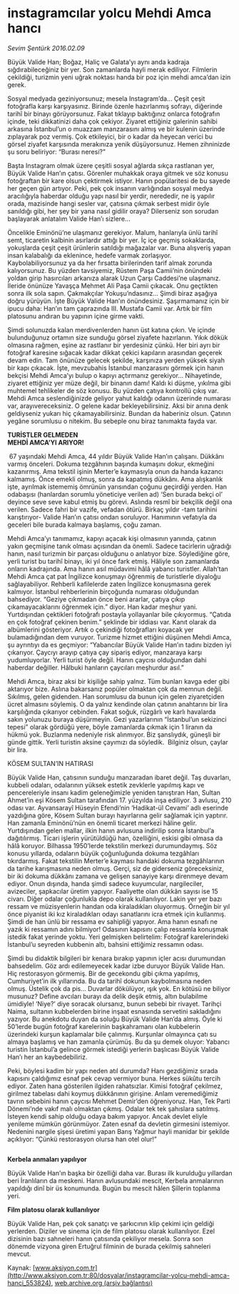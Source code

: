 # instagramcılar yolcu Mehdi Amca hancı

*Sevim Şentürk 2016.02.09*

<div class="pNewsDetailMainContent ctx_content" itemprop="articleBody">
 <p>
  Büyük Valide Han; Boğaz, Haliç ve Galata’yı aynı anda kadraja sığdırabileceğiniz bir yer. Son zamanlarda hayli merak ediliyor. Filmlerin çekildiği, turizmin yeni uğrak noktası handa bir poz için mehdi amca’dan izin gerek.
 </p>
 <p>
  Sosyal medyada geziniyorsunuz; mesela Instagram’da... Çeşit çeşit fotoğrafla karşı karşıyasınız. Birinde özenle hazırlanmış sofrayı, diğerinde tarihî bir binayı görüyorsunuz. Fakat tıklayıp baktığınız onlarca fotoğrafın içinde, teki dikkatinizi daha çok çekiyor. Ziyaret ettiğiniz galerinin sahibi arkasına İstanbul’un o muazzam manzarasını almış ve bir kulenin üzerinde zıplayarak poz vermiş. Çok etkileyici, bir o kadar da heyecan verici bu görsel ziyafet karşısında merakınıza yenik düşüyorsunuz. Hemen zihninizde şu soru beliriyor: “Burası neresi?”
 </p>
 <p>
  Başta Instagram olmak üzere çeşitli sosyal ağlarda sıkça rastlanan yer, Büyük Valide Han’ın çatısı. Görenler muhakkak oraya gitmek ve söz konusu fotoğraftan bir kare olsun çektirmek istiyor. Hanın popülaritesi de bu sayede her geçen gün artıyor. Peki, pek çok insanın varlığından sosyal medya aracılığıyla haberdar olduğu yapı nasıl bir yerdir, nerededir, ne iş yapılır orada, mazisinde hangi sesler var, çatısına çıkmak serbest midir öyle sanıldığı gibi, her şey bir yana nasıl gidilir oraya? Dilerseniz son sorudan başlayarak anlatalım Valide Han’ı sizlere...
 </p>
 <p>
  Öncelikle Eminönü’ne ulaşmanız gerekiyor. Malum, hanlarıyla ünlü tarihî semt, ticaretin kalbinin asırlardır attığı bir yer. İç içe geçmiş sokaklarda, yokuşlarda çeşit çeşit ürünlerin satıldığı mağazalar var. Buna alışveriş yapan insan kalabalığı da eklenince, hedefe varmak zorlaşıyor. Kaybolabiliyorsunuz ya da her fırsatta birilerinden tarif almak zorunda kalıyorsunuz. Bu yüzden tavsiyemiz, Rüstem Paşa Camii’nin önündeki yoldan girip hasırcıları arkanıza alarak Uzun Çarşı Caddesi’ne ulaşmanız. İleride önünüze Yavaşça Mehmet Ali Paşa Camii çıkacak. Onu geçtikten sonra ilk sola sapın. Çakmakçılar Yokuşu’ndasınız… Şimdi biraz aşağıya doğru yürüyün. İşte Büyük Valide Han’ın önündesiniz. Şaşırmamanız için bir ipucu daha: Han’ın tam çaprazında III. Mustafa Camii var. Artık bir film platosunu andıran bu yapının içine girme vakti.
 </p>
 <p>
  Şimdi solunuzda kalan merdivenlerden hanın üst katına çıkın. Ve içinde bulunduğunuz ortamın size sunduğu görsel ziyafete hazırlanın. Yıkık dökük olmasına rağmen, eşine az rastlanır bir yerdesiniz çünkü. Her biri ayrı bir fotoğraf karesine sığacak kadar dikkat çekici kapıların arasından geçerek devam edin. Tam önünüze gelecek şekilde, karşınıza yerden yüksek siyah bir kapı çıkacak. İşte, mevzubahis İstanbul manzarasını görmek için hanın bekçisi Mehdi Amca’yı bulup o kapıyı açtırmanız gerekiyor... Nihayetinde, ziyaret ettiğiniz yer müze değil, bir binanın damı! Kaldı ki düşme, yıkılma gibi muhtemel tehlikeler de söz konusu. Bu yüzden çatıya kontrollü çıkış var. Mehdi Amca seslendiğinizde geliyor yahut kaldığı odanın üzerinde numarası var, arayıvereceksiniz. O gelene kadar bekleyebilirsiniz. Aksi bir anına denk geldiyseniz yukarı hiç çıkamayabilirsiniz. Bundan da haberiniz olsun. Çatının yegâne sorumlusu o nitekim. Bu sebeple onu biraz tanımakta fayda var.
 </p>
 <p>
  <strong>
   TURİSTLER GELMEDEN
   <br/>
   MEHDİ AMCA’YI ARIYOR!
  </strong>
 </p>
 <p>
  <img alt="" src="/web/20160212150744im_/http://www.aksiyon.com.tr/dosyalar/ http:/medyakitapzamani.zaman.com.tr/aksiyon/2016/02/09/575115.jpg "/>
  67 yaşındaki Mehdi Amca, 44 yıldır Büyük Valide Han’ın çalışanı. Dükkânı varmış önceleri. Dokuma tezgâhının başında kumaşını dokur, ekmeğini kazanırmış. Ama tekstil işinin Merter’e kaymasıyla onun da handa kazancı kalmamış. Önce emekli olmuş, sonra da kapatmış dükkânı. Ama alışkanlık işte, ayrılmak istememiş ömrünün yarısından çoğunu geçirdiği yerden. Han odabaşısı (hanlardan sorumlu yöneticiye verilen ad) ‘Sen burada bekçi ol’ deyince seve seve kabul etmiş bu görevi. Aslında resmî bir bekçilik değil ona verilen. Sadece fahri bir vazife, vefadan ötürü. Birkaç yıldır -tam tarihini karıştırıyor- Valide Han’ın çatısı ondan soruluyor. Hanımının vefatıyla da geceleri bile burada kalmaya başlamış, çoğu zaman.
 </p>
 <p>
  Mehdi Amca’yı tanımamız, kapıyı açacak kişi olmasının yanında, çatının yakın geçmişine tanık olması açısından da önemli. Sadece tacirlerin uğradığı hanın, nasıl turizmin bir parçası olduğunu o anlatıyor bize. Söylediğine göre, yerli turist bu tarihî binayı, iki yıl önce fark etmiş. Hâliyle son zamanlarda onların kadrajında. Ama hanın asıl müdavimi hâlâ yabancı turistler. Allah’tan Mehdi Amca çat pat İngilizce konuşmayı öğrenmiş de turistlerle diyaloğu sağlayabiliyor. Rehberli kafilelerde zaten İngilizce konuşmasına gerek kalmıyor. İstanbul rehberlerinin birçoğunda numarası olduğundan bahsediyor. “Geziye çıkmadan önce beni ararlar, çatıya çıkıp çıkamayacaklarını öğrenmek için.” diyor. Han kadar meşhur yani. Yurtdışından çektikleri fotoğrafı postayla yollayanlar bile çıkıyormuş. “Çatıda en çok fotoğraf çekinen benim.” şeklinde bir iddiası var. Kanıt olarak da albümlerini gösteriyor. Artık o çekindiği fotoğrafları koyacak yer bulamadığından dem vuruyor. Turizme hizmet ettiğini düşünen Mehdi Amca, şu ayrıntıyı da es geçmiyor: “Yabancılar Büyük Valide Han’ın tadını bizden iyi çıkarıyor. Çaycıyı arayıp çatıya çay sipariş ediyor, manzaraya karşı yudumluyorlar. Yerli turist öyle değil. Hanın çaycısı olduğundan dahi haberdar değiller. Hâlbuki hanların çaycıları meşhurdur asıl.”
 </p>
 <p>
  Mehdi Amca, biraz aksi bir kişiliğe sahip yalnız. Tüm bunları kavga eder gibi aktarıyor bize. Aslına bakarsanız popüler olmaktan çok da memnun değil. Sıkılmış, gelen gidenden. Han sorumlusu da bunun için gelen ziyaretçiden ücret almasını söylemiş. O da yalnız kendinde olan çatının anahtarını bir lira karşılığında çıkarıyor cebinden. Fakat soğuk, rüzgârlı ve karlı havalarda sakın yolunuzu buraya düşürmeyin. Gezi yazarlarının “İstanbul’un sekizinci tepesi” olarak gördüğü yere, böyle zamanlarda çıkmak için 1 liranın da hükmü yok. Buzlanma nedeniyle risk alınmıyor. Biz şanslıydık, güneşli bir günde gittik. Yerli turistin aksine çayımızı da söyledik.  Bilginiz olsun, çaylar bir lira.
 </p>
 <p>
  KÖSEM SULTAN’IN HATIRASI
 </p>
 <p>
  Büyük Valide Han, çatısının sunduğu manzaradan ibaret değil. Taş duvarları, kubbeli odaları, odalarının yüksek estetik zevklerle yapılmış kapı ve pencereleriyle insanı kadim geleneğimizle yeniden tanıştıran Han, Sultan Ahmet’in eşi Kösem Sultan tarafından 17. yüzyılda inşa ediliyor. 3 avlusu, 210 odası var. Ayvansarayî Hüseyin Efendi’nin ‘Hadikat-ül Cevami’ adlı eserinde yazdığına göre, Kösem Sultan burayı hayırlarına gelir sağlamak için yaptırır. Han zamanla Eminönü’nün en önemli ticaret merkezi hâline gelir. Yurtdışından gelen mallar, ilkin hanın avlusuna indirilip sonra İstanbul’a dağıtılırmış. Ticari işlerin yürütüldüğü han, özelliğini, eskisi gibi olmasa da hâlâ koruyor. Bilhassa 1950’lerde tekstilin merkezi durumundaymış. Söz konusu yıllarda, odaların büyük çoğunluğunda dokuma tezgâhları tıkırdarmış. Fakat tekstilin Merter’e kayması handaki dokuma tezgâhlarının da tarihe karışmasına neden olmuş. Gerçi, siz de giderseniz göreceksiniz, bir iki dokuma dükkânı zamana ve gelişen sanayiye karşı direnmeye devam ediyor. Onun dışında, handa şimdi sadece kuyumcular, nargileciler, avizeciler, şapkacılar üretim yapıyor. Faaliyette olan dükkân sayısı ise 15 civarı. Diğer odalar çoğunlukla depo olarak kullanılıyor. Lakin yer yer bazı ressam ve müzisyenlerin handan oda kiraladıkları oluyormuş. Örneğin bir yıl önce piyanist iki kız kiraladıkları odayı sanatlarını icra etmek için kullanmış. Şimdi de han ünlü bir ressama ev sahipliği yapıyor. Ama hanın esnafı ne yazık ki ressamın adını bilmiyor! Odasının kapısını çalıp ressamla konuşmak istedik fakat yerinde yoktu. Yeri gelmişken belirtelim: Fotoğraf karelerindeki İstanbul’u seyreden kubbenin altı, bahsini ettiğimiz ressamın odası.
 </p>
 <p>
  Şimdi bu didaktik bilgileri bir kenara bırakıp yapının içler acısı durumundan bahsedelim. Göz ardı edilemeyecek kadar izbe duruyor Büyük Valide Han. Hiç restorasyon görmemiş. Bir de gecekondu gibi çıkma yapılmış, Cumhuriyet’in ilk yıllarında. Bu da tarihî dokunun kaybolmasına neden olmuş. Üstelik çok da pis… Duvarlar dökülüyor, ışık yok. En kötüsü ne biliyor musunuz? Define avcıları burayı da delik deşik etmiş, altın bulabilme ümidiyle! ‘Niye?’ diye soracak olursanız, bunun sebebi bir rivayet. Tarihçi Naima, sultanın kubbelerden birine inşaat esnasında servetini sakladığını yazıyor. Bu anekdotu duyan da soluğu Büyük Valide Han’da almış. Öyle ki 50’lerde bugün fotoğraf karelerinin başkahramanı olan kubbelerin üzerindeki kurşun kaplamalar bile çalınmış. Kurşunlar olmayınca çatı su almaya başlamış ve han zamanla çürümüş. Bu da şu demek oluyor: Yabancı turistin İstanbul’a gelince görmek istediği yerlerin başlıcası Büyük Valide Han’ı her an kaybedebiliriz.
 </p>
 <p>
  Peki, böylesi kadim bir yapı neden atıl durumda? Hanı gezdiğimiz sırada kapısını çaldığımız esnaf pek cevap vermiyor buna. Herkes sükûtu tercih ediyor. Zaten hana gösterilen ilgiden rahatsızlar. Kimisi fotoğraf çekilmez, girilmez tabelası dahi koymuş dükkânının girişine. Anlam veremediğimiz tavrın sebebini hanın çaycısı Mehmet Demir’den öğreniyoruz. Han, Tek Parti Dönemi’nde vakıf malı olmaktan çıkmış. Odalar tek tek şahıslara satılmış. İsteyen kendi sahip olduğu odaya bakım yapıyor. Ancak devlet eliyle yenileme mümkün görünmüyor. Zaten esnaf da devletin girmesini istemiyor. Nedenini nargile şişesi üretimi yapan Barış Yağmur hayli manidar bir şekilde açıklıyor: “Çünkü restorasyon olursa han otel olur!”
 </p>
 <p>
  <img alt="" src="http://web.archive.org/web/20160212150744im_/http://medyakitapzamani.zaman.com.tr//aksiyon/2016/02/09/575116.jpg "/>
 </p>
 <p>
  <strong>
   Kerbela anmaları yapılıyor
  </strong>
 </p>
 <p>
  Büyük Valide Han’ın başka bir özelliği daha var. Burası ilk kurulduğu yıllardan beri İranlıların da meskeni. Hanın avlusundaki mescit, Kerbela anmalarının yapıldığı dinî bir üs konumunda. Bugün bu mescit hâlen Şiîlerin toplanma yeri.
 </p>
 <p>
  <strong>
   Film platosu olarak kullanılıyor
  </strong>
 </p>
 <p>
  Büyük Valide Han, pek çok sanatçı ve şarkıcının klip çekimi için geldiği yerlerden. Diziler ve sinema için de film platosu olarak kullanılıyor. Ezel dizisinin bazı sahneleri hanın çatısında çekiliyor mesela. Sonra son dönemde vizyona giren Ertuğrul filminin de burada çekilmiş sahneleri mevcut.
 </p>
</div>


Kaynak: [www.aksiyon.com.tr](http://www.aksiyon.com.tr:80/dosyalar/instagramcilar-yolcu-mehdi-amca-hanci_553824), [web.archive.org (arşiv bağlantısı)](http://web.archive.org/web/20160212150744/http://www.aksiyon.com.tr:80/dosyalar/instagramcilar-yolcu-mehdi-amca-hanci_553824)
